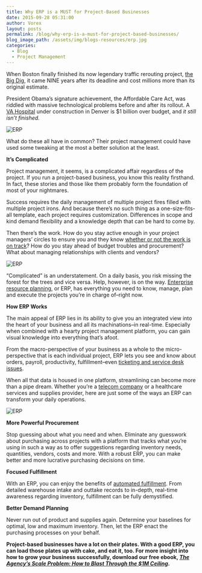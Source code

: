 ```yaml
---
title: Why ERP is a MUST for Project-Based Businesses
date: 2015-09-28 05:31:00
author: Vorex
layout: posts
permalink: /blog/why-erp-is-a-must-for-project-based-businesses/
blog_image_path: /assets/img/blogs-resources/erp.jpg
categories:
  - Blog
  - Project Management
---
```



When Boston finally finished its now legendary traffic rerouting project, [the Big Dig](https://www.massdot.state.ma.us/highway/TheBigDig/FactsFigures.aspx), it came NINE years after its deadline and cost millions more than its original estimate.

President Obama’s signature achievement, the Affordable Care Act, was riddled with massive technological problems before and after its rollout. A [VA Hospital](http://www.npr.org/2015/06/09/413178870/the-unfinished-va-hospital-thats-more-than-1-billion-over-budget) under construction in Denver is $1 billion over budget, and *it still isn’t finished.*<!--more-->

![ERP](https://media.giphy.com/media/MRynV7pNzABfq/giphy.gif)

What do these all have in common? Their project management could have used some tweaking at the most a better solution at the least.

**It’s Complicated**

Project management, it seems, is a complicated affair regardless of the project. If you run a project-based business, you know this reality firsthand. In fact, these stories and those like them probably form the foundation of most of your nightmares.

Success requires the daily management of multiple project fires filled with multiple project irons. And because there’s no such thing as a one-size-fits-all template, each project requires customization. Differences in scope and kind demand flexibility and a knowledge depth that can be hard to come by.

Then there’s the work. How do you stay active enough in your project managers’ circles to ensure you and they know [whether or not the work is on track](https://hbr.org/2013/03/the-dirty-little-secret-of-pro)? How do you stay ahead of budget troubles and procurement? What about managing relationships with clients and vendors?

![ERP](https://media.giphy.com/media/BHgzzL84NmMN2/giphy.gif)

“Complicated” is an understatement. On a daily basis, you risk missing the forest for the trees and vice versa. Help, however, is on the way. [Enterprise resource planning](http://www.itweb.co.za/index.php?option=com_content&amp;view=article&amp;id=145731), or ERP, has everything you need to know, manage, plan and execute the projects you’re in charge of–right now.

**How ERP Works**

The main appeal of ERP lies in its ability to give you an integrated view into the heart of your business and all its machinations–in real-time. Especially when combined with a hearty project management platform, you can gain visual knowledge into everything that’s afoot.

From the macro-perspective of your business as a whole to the micro-perspective that is each individual project, ERP lets you see and know about orders, payroll, productivity, fulfillment–even [ticketing and service desk issues](http://www.vorex.com/product/help-desk-and-ticketing/).

When all that data is housed in one platform, streamlining can become more than a pipe dream. Whether you’re a [telecom company](http://bizbeatblog.dallasnews.com/2015/08/the-fcc-is-paying-9-billion-to-these-10-telecom-firms.html/) or a healthcare services and supplies provider, here are just some of the ways an ERP can transform your daily operations.

![ERP](https://media.giphy.com/media/caVdtPeN83dza/giphy.gif)

**More Powerful Procurement**

Stop guessing about what you need and when. Eliminate any guesswork about purchasing across projects with a platform that tracks what you’re using in such a way as to offer suggestions regarding inventory needs, quantities, vendors, costs and more. With a robust ERP, you can make better and more lucrative purchasing decisions on time.

**Focused Fulfillment**

With an ERP, you can enjoy the benefits of [automated fulfillment](http://www.vorex.com/industries/telecommunications/). From detailed warehouse intake and outtake records to in-depth, real-time awareness regarding inventory, fulfillment can be fully demystified.

**Better Demand Planning**

Never run out of product and supplies again. Determine your baselines for optimal, low and maximum inventory. Then, let the ERP enact the purchasing processes on your behalf.

**Project-based businesses have a lot on their plates. With a good ERP, you can load those plates up with cake, and eat it, too. For more insight into how to grow your business successfully, download our free ebook, [*The Agency’s Scale Problem: How to Blast Through the $1M Ceiling*](http://vorex.hs-sites.com/agency-scale-ebook?__hstc=100746398.b2843db0333d5242d1d7cad84e1e93d1.1428948442272.1440542029299.1440784627712.71&amp;__hssc=100746398.2.1440784627712&amp;__hsfp=3983076714)*.***